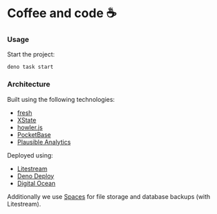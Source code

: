 # Coffee and code ☕

### Usage

Start the project:

```
deno task start
```

### Architecture

Built using the following technologies:

- [fresh](https://fresh.deno.dev/)
- [XState](https://xstate.js.org/)
- [howler.js](https://howlerjs.com/)
- [PocketBase](https://pocketbase.io/)
- [Plausible Analytics](https://plausible.io/)

Deployed using:

- [Litestream](https://litestream.io/)
- [Deno Deploy](https://deno.com/deploy)
- [Digital Ocean](https://www.digitalocean.com/)

Additionally we use [Spaces](https://www.digitalocean.com/products/spaces) for file storage and database backups (with Litestream).

